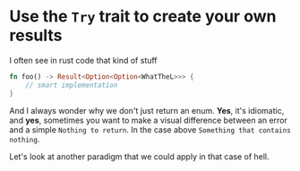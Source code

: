 # Use the `Try` trait to create your own results


I often see in rust code that kind of stuff

```rust
fn foo() -> Result<Option<Option<WhatTheL>>> {
	// smart implementation
}
```

And I always wonder why we don't just return an enum. **Yes**, it's idiomatic,
and **yes**, sometimes you want to make a visual difference between an error
and a simple `Nothing to return`. In the case above `Something that contains
nothing`.

Let's look at another paradigm that we could apply in that case of hell.


